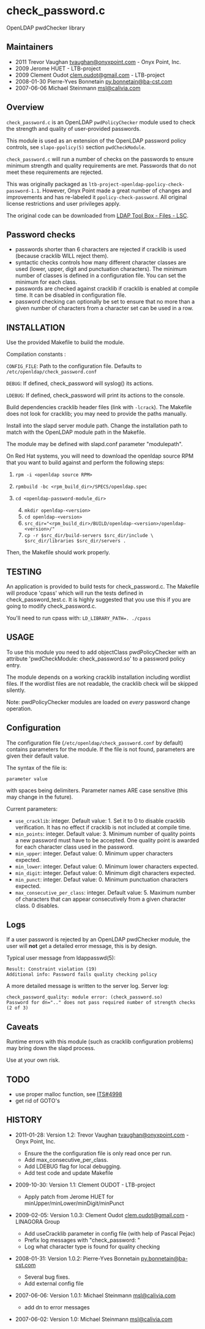 # check_password.c

OpenLDAP pwdChecker library


## Maintainers

- 2011 Trevor Vaughan <tvaughan@onyxpoint.com> - Onyx Point, Inc.
- 2009 Jerome HUET - LTB-project
- 2009 Clement Oudot <clem.oudot@gmail.com> - LTB-project
- 2008-01-30 Pierre-Yves Bonnetain <py.bonnetain@ba-cst.com>
- 2007-06-06 Michael Steinmann <msl@calivia.com>


## Overview

``check_password.c`` is an OpenLDAP ``pwdPolicyChecker`` module used to check
the strength and quality of user-provided passwords.

This module is used as an extension of the OpenLDAP password policy controls,
see ``slapo-ppolicy(5)`` section ``pwdCheckModule``.

``check_password.c`` will run a number of checks on the passwords to ensure
minimum strength and quality requirements are met. Passwords that do not meet
these requirements are rejected.

This was originally packaged as
``ltb-project-openldap-ppolicy-check-password-1.1``. However, Onyx Point made a
great number of changes and improvements and has re-labeled it
``ppolicy-check-password``. All original license restrictions and user
privileges apply.

The original code can be downloaded from [LDAP Tool Box - Files -
LSC](http://tools.ltb-project.org/projects/ltb/files).


## Password checks

- passwords shorter than 6 characters are rejected if cracklib is used (because
  cracklib WILL reject them).
- syntactic checks controls how many different character classes are used
  (lower, upper, digit and punctuation characters). The minimum number of
  classes is defined in a configuration file. You can set the minimum for each
  class.
- passwords are checked against cracklib if cracklib is enabled at compile
  time. It can be disabled in configuration file.
- password checking can optionally be set to ensure that no more than a given
  number of characters from a character set can be used in a row.


## INSTALLATION

Use the provided Makefile to build the module.

Compilation constants :

``CONFIG_FILE``: Path to the configuration file.
              Defaults to ``/etc/openldap/check_password.conf``

``DEBUG``: If defined, check_password will syslog() its actions.

``LDEBUG``: If defined, check_password will print its actions to the console.

Build dependencies
cracklib header files (link with ``-lcrack``). The Makefile does not look for
cracklib; you may need to provide the paths manually.

Install into the slapd server module path.  Change the installation
path to match with the OpenLDAP module path in the Makefile.

The module may be defined with slapd.conf parameter "modulepath".

On Red Hat systems, you will need to download the openldap source RPM that you
want to build against and perform the following steps:

1. ``rpm -i <openldap source RPM>``
2. ``rpmbuild -bc <rpm_build_dir>/SPECS/openldap.spec``
3. ``cd <openldap-password-module_dir>``

    4. ``mkdir openldap-<version>``
    5. ``cd openldap-<version>``
    6. ``src_dir="<rpm_build_dir>/BUILD/openldap-<version>/openldap-<version>/"``
    7. ``cp -r $src_dir/build-servers $src_dir/include \
         $src_dir/libraries $src_dir/servers .``

Then, the Makefile should work properly.


## TESTING

An application is provided to build tests for check_password.c. The Makefile
will produce 'cpass' which will run the tests defined in check_password_test.c.
It is highly suggested that you use this if you are going to modify
check_password.c.

You'll need to run cpass with: ``LD_LIBRARY_PATH=. ./cpass``


## USAGE

To use this module you need to add objectClass pwdPolicyChecker with an
attribute 'pwdCheckModule: check_password.so' to a password policy entry.

The module depends on a working cracklib installation including wordlist files.
If the wordlist files are not readable, the cracklib check will be skipped
silently.

Note: pwdPolicyChecker modules are loaded on *every* password change operation.

## Configuration

The configuration file (``/etc/openldap/check_password.conf`` by default)
contains parameters for the module. If the file is not found, parameters are
given their default value.

The syntax of the file is:

    parameter value

with spaces being delimiters. Parameter names ARE case sensitive (this may
change in the future).

Current parameters:

-  ``use_cracklib``: integer. Default value: 1. Set it to 0 to disable cracklib
   verification. It has no effect if cracklib is not included at compile time.
-  ``min_points``: integer. Default value: 3. Minimum number of quality points a
   new password must have to be accepted. One quality point is awarded for
   each character class used in the password.
- ``min_upper``: integer. Defaut value: 0. Minimum upper characters expected.
- ``min_lower``: integer. Defaut value: 0. Minimum lower characters expected.
- ``min_digit``: integer. Defaut value: 0. Minimum digit characters expected.
- ``min_punct``: integer. Defaut value: 0. Minimum punctuation characters
  expected.
- ``max_consecutive_per_class``: integer. Default value: 5. Maximum number of
  characters that can appear consecutively from a given character class. 0
  disables.


## Logs

If a user password is rejected by an OpenLDAP pwdChecker module, the user will
**not** get a detailed error message, this is by design.

Typical user message from ldappasswd(5):

    Result: Constraint violation (19)
    Additional info: Password fails quality checking policy

A more detailed message is written to the server log. Server log:

    check_password_quality: module error: (check_password.so)
    Password for dn=".." does not pass required number of strength checks (2 of 3)


## Caveats

Runtime errors with this module (such as cracklib configuration problems) may
bring down the slapd process.

Use at your own risk.


## TODO

- use proper malloc function, see [ITS#4998](http://www.openldap.org/its/index.cgi/Archive.Incoming?selectid=4998;usearchives=1;statetype=-1)
- get rid of GOTO's


## HISTORY

- 2011-01-28: Version 1.2: Trevor Vaughan <tvaughan@onyxpoint.com> - Onyx
  Point, Inc.

  - Ensure the the configuration file is only read once per run.
  - Add max_consecutive_per_class.
  - Add LDEBUG flag for local debugging.
  - Add test code and update Makefile

- 2009-10-30: Version 1.1: Clement OUDOT - LTB-project

  - Apply patch from Jerome HUET for minUpper/minLower/minDigit/minPunct

- 2009-02-05: Version 1.0.3: Clement Oudot <clem.oudot@gmail.com> - LINAGORA
  Group

  - Add useCracklib parameter in config file (with help of Pascal Pejac)
  - Prefix log messages with "check_password: "
  - Log what character type is found for quality checking

- 2008-01-31: Version 1.0.2: Pierre-Yves Bonnetain <py.bonnetain@ba-cst.com>

  - Several bug fixes.
  - Add external config file

- 2007-06-06: Version 1.0.1: Michael Steinmann <msl@calivia.com>

  - add dn to error messages

- 2007-06-02: Version 1.0: Michael Steinmann <msl@calivia.com>

